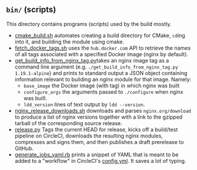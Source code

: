 `bin/` (scripts)
----------------
This directory contains programs (scripts) used by the build mostly.

- [cmake\_build.sh](cmake_build.sh) automates creating a build directory for
  CMake, `cd`ing into it, and building the module using cmake.
- [fetch\_docker\_tags.sh](fetch_docker_tags.sh) uses the `hub.docker.com` API
  to retrieve the names of all tags associated with a specified Docker image
  (nginx by default).
- [get\_build\_info\_from\_nginx\_tag.py](get_build_info_from_nginx_tag.py)takes
  an nginx image tag as a command line argument (e.g.
  `./get_build_info_from_nginx_tag.py 1.19.1-alpine`) and prints to standard
  output a JSON object containing information relevant to building an nginx
  module for that image.  Namely:
  - `base_image` the Docker image (with tag) in which nginx was built
  - `configure_args` the arguments passed to `./configure` when nginx was built.
  - `ldd_version` lines of text output by `ldd --version`.
- [nginx\_release\_downloads.sh](nginx_release_downloads.sh) downloads and
  parses `nginx.org/download` to produce a list of nginx versions together with
  a link to the gzipped tarball of the corresponding source release.
- [release.py](release.py) Tags the current HEAD for release, kicks off a
  build/test pipeline on CircleCI, downloads the resulting nginx modules,
  compresses and signs them, and then publishes a draft prerelease to GitHub.
- [generate\_jobs\_yaml.rb](generate_jobs_yaml.rb) prints a snippet of YAML
  that is meant to be added to a "workflow" in CircleCI's
  [config.yml](../.circleci/config.yml).  It saves a lot of typing.
